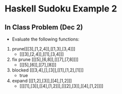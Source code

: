 # Haskell Sudoku Example 2
## In Class Problem (Dec 2)
- Evaluate the following functions:
1. prune[[[3],[1,2,4]],[[1,3],[3,4]]]
    - [[[3],[2,4]],[[1],[3,4]]]
2. fix prune [[[5],[6,8]],[[[7],[7,8]]]]
    - [[[5],[6]],[[7],[8]]]
3. blocked [[[3,4],[],[3]],[[1],[1,2],[1]]]
    - true
4. expand [[[1,2],[3]],[[4],[1,2]]]
    - [[[[1],[3]],[[4],[1,2]]],[[[2],[3]],[[4],[1,2]]]]
